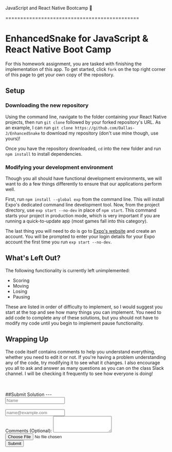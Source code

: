 JavaScript and React Native Bootcamp :rocket:

=============================================



# EnhancedSnake for JavaScript & React Native Boot Camp

For this homework assignment, you are tasked with finishing the implementation
of this app. To get started, click `fork` on the top right corner of this page
to get your own copy of the repository.

## Setup

### Downloading the new repository

Using the command line, navigate to the folder containing your React Native
projects, then run `git clone` followed by your forked repository's URL. As an
example, I can run `git clone https://github.com/Dallas-J/EnhancedSnake` to
download my repository (don't use mine though, use yours)!

Once you have the repository downloaded, `cd` into the new folder and run
`npm install` to install dependencies.

### Modifying your development environment

Though you all should have functional development environments, we will want to
do a few things differently to ensure that our applications perform well.

First, run `npm install --global exp` from the command line. This will install
Expo's dedicated command line development tool. Now, from the project directory,
use `exp start --no-dev` in place of `npm start`. This command starts your
project in production mode, which is very important if you are running a
quick-to-update app (most games fall into this category).

The last thing you will need to do is go to [Expo's website](https://expo.io)
and create an account. You will be prompted to enter your login details for your
Expo account the first time you run `exp start --no-dev`.

## What's Left Out?

The following functionality is currently left unimplemented:
* Scoring
* Moving
* Losing
* Pausing

These are listed in order of difficulty to implement, so I would suggest you
start at the top and see how many things you can implement. You need to add code
to complete any of these solutions, but you should not have to modify my code
until you begin to implement pause functionality.

## Wrapping Up

The code itself contains comments to help you understand everything, whether you
need to edit it or not. If you're having a problem understanding any of the
code, try modifying it to see what it changes. I also encourage you all to ask
and answer as many questions as you can on the class Slack channel. I will be
checking it frequently to see how everyone is doing!

<br>
<br>
##Submit Solution
---
<div class="jumbotron jumbotron-fluid bg-light text-dark">
  <div class="container">
    <form>
        <div class="row">
            <div class="col">
            <input type="text" class="form-control" placeholder="Name">
            </div>
        </div>
        <br>
        <div class="form-group">
            <input type="email" class="form-control" id="exampleFormControlInput1" placeholder="name@example.com">
        </div>
        <div class="form-group">
            <label for="exampleFormControlTextarea1">Comments (Optional):</label>
            <textarea class="form-control" id="exampleFormControlTextarea1" rows="3"></textarea>
        </div>
        <div class="form-group">
            <input type="file" class="form-control-file" id="exampleFormControlFile1">
        </div>
        <button type="submit" class="btn btn-primary">Submit</button>
    </form>
  </div>
</div>